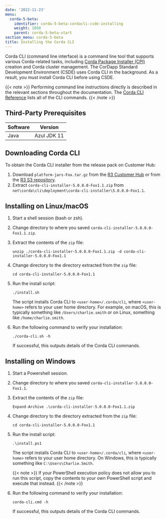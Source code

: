 ```yaml
---
date: '2022-11-23'
menu:
  corda-5-beta:
    identifier: corda-5-beta-cordacli-csde-installing
    weight: 1050
    parent: corda-5-beta-start
section_menu: corda-5-beta
title: Installing the Corda CLI
---
```


Corda CLI (command line interface) is a command line tool that supports various Corda-related tasks, including [Corda Package Installer (CPI)](../../introduction/key-concepts.html#corda-package-installer-cpi) creation and Corda cluster management.
The CorDapp Standard Development Environment (CSDE) uses Corda CLI in the background. As a result, you must install Corda CLI before using CSDE.

{{< note >}}
Performing command line instructions directly is described in the relevant sections throughout the documentation. The [Corda CLI Reference](../../corda-cli-reference/overview.md) lists all of the CLI commands.
{{< /note >}}

## Third-Party Prerequisites

Software | Version
---------|------------
Java     | Azul JDK 11

## Downloading Corda CLI

To obtain the Corda CLI installer from the release pack on Customer Hub:
1. Download `platform-jars-Fox.tar.gz` from the [R3 Customer Hub](https://r3.force.com/) or from the [R3 S3 repository](https://download.corda.net/packages/corda-cli-downloader/5.0.0.0-Fox1.1/corda-cli-downloader-5.0.0.0-Fox1.1.zip).
2. Extract `corda-cli-installer-5.0.0.0-Fox1.1.zip` from `net\corda\cli\deployment\corda-cli-installer\5.0.0.0-Fox1.1`.


## Installing on Linux/macOS

1. Start a shell session (bash or zsh).
2. Change directory to where you saved `corda-cli-installer-5.0.0.0-Fox1.1.zip`.
3. Extract the contents of the `zip` file:
   ```shell
   unzip ./corda-cli-installer-5.0.0.0-Fox1.1.zip -d corda-cli-installer-5.0.0.0-Fox1.1
   ```
4. Change directory to the directory extracted from the `zip` file:
   ```shell
   cd corda-cli-installer-5.0.0.0-Fox1.1
   ```
5. Run the install script:
   ```shell
   ./install.sh
   ```
   The script installs Corda CLI to `<user-home>/.corda/cli`, where `<user-home>` refers to your user home directory. For example, on macOS, this is typically something like `/Users/charlie.smith` or on Linux, something like `/home/charlie.smith`.

6. Run the following command to verify your installation:
   ```shell
   ./corda-cli.sh -h
   ```
   If successful, this outputs details of the Corda CLI commands.

## Installing on Windows

1. Start a Powershell session.
2. Change directory to where you saved `corda-cli-installer-5.0.0.0-Fox1.1`.
3. Extract the contents of the `zip` file:
   ```shell
   Expand-Archive .\corda-cli-installer-5.0.0.0-Fox1.1.zip
   ```
4. Change directory to the directory extracted from the `zip` file:
   ```shell
   cd corda-cli-installer-5.0.0.0-Fox1.1
   ```
5. Run the install script:
   ```shell
   .\install.ps1
   ```
   The script installs Corda CLI to `<user-home>/.corda/cli`, where `<user-home>` refers to your user home directory. On Windows, this is typically something like `C:\Users\Charlie.Smith`.

   {{< note >}}
   If your PowerShell execution policy does not allow you to run this script, copy the contents to your own PowerShell script and execute that instead.
   {{< /note >}}

6. Run the following command to verify your installation:
     ```shell
     corda-cli.cmd -h
     ```
    If successful, this outputs details of the Corda CLI commands.
